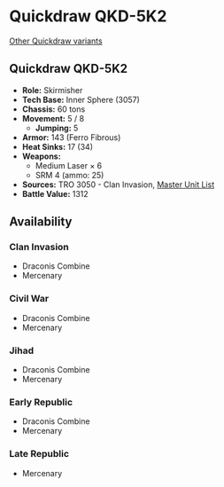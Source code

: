# Quickdraw QKD-5K2

[Other Quickdraw variants](../quickdraw.md)

## Quickdraw QKD-5K2
- **Role:** Skirmisher
- **Tech Base:** Inner Sphere (3057)
- **Chassis:** 60 tons
- **Movement:** 5 / 8
  - **Jumping:** 5
- **Armor:** 143 (Ferro Fibrous)
- **Heat Sinks:** 17 (34)
- **Weapons:**
  - Medium Laser × 6
  - SRM 4 (ammo: 25)
- **Sources:** TRO 3050 - Clan Invasion, [Master Unit List](http://masterunitlist.info/Unit/Details/4886/quickdraw-qkd-5k2)
- **Battle Value:** 1312

## Availability

### Clan Invasion
- Draconis Combine
- Mercenary

### Civil War
- Draconis Combine
- Mercenary

### Jihad
- Draconis Combine
- Mercenary

### Early Republic
- Draconis Combine
- Mercenary

### Late Republic
- Mercenary

